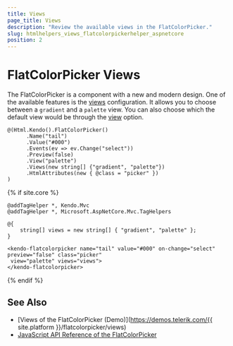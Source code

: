 ```yaml
---
title: Views
page_title: Views
description: "Review the available views in the FlatColorPicker."
slug: htmlhelpers_views_flatcolorpickerhelper_aspnetcore
position: 2
---
```


# FlatColorPicker Views

The FlatColorPicker is a component with a new and modern design. One of the available features is the [views](https://docs.telerik.com/kendo-ui/api/javascript/ui/flatcolorpicker/configuration/views) configuration. It allows you to choose between a `gradient` and a `palette` view. You can also choose which the default view would be through the [view](https://docs.telerik.com/kendo-ui/api/javascript/ui/flatcolorpicker/configuration/view) option.

```HtmlHelper
@(Html.Kendo().FlatColorPicker()
      .Name("tail")
      .Value("#000")
      .Events(ev => ev.Change("select"))
      .Preview(false)
      .View("palette")
      .Views(new string[] {"gradient", "palette"})
      .HtmlAttributes(new { @class = "picker" })
)
```
{% if site.core %}
```TagHelper
@addTagHelper *, Kendo.Mvc
@addTagHelper *, Microsoft.AspNetCore.Mvc.TagHelpers

@{
    string[] views = new string[] { "gradient", "palette" };
}

<kendo-flatcolorpicker name="tail" value="#000" on-change="select" preview="false" class="picker"
 view="palette" views="views">
</kendo-flatcolorpicker>
```
{% endif %}

## See Also

* [Views of the FlatColorPicker (Demo)](https://demos.telerik.com/{{ site.platform }}/flatcolorpicker/views)
* [JavaScript API Reference of the FlatColorPicker](https://docs.telerik.com/kendo-ui/api/javascript/ui/flatcolorpicker)
